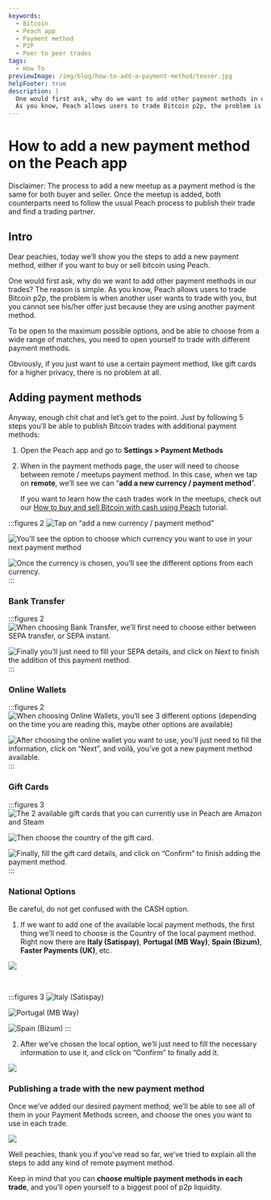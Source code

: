 ```yaml
---
keywords:
  - Bitcoin
  - Peach app
  - Payment method
  - P2P
  - Peer to peer trades
tags:
  - How To
previewImage: /img/blog/how-to-add-a-payment-method/teaser.jpg
helpFooter: true
description: |
  One would first ask, why do we want to add other payment methods in our trades? The reason is simple.
  As you know, Peach allows users to trade Bitcoin p2p, the problem is when another user wants to trade with you, but you cannot see his/her offer just because they are using anothercpayment method. To be open to the maximum possible options, and be able to choose from a wide range of matches, you need to open yourself to trade withcdifferent payment methods.
---
```

# How to add a new payment method on the Peach app

Disclaimer: The process to add a new meetup as a payment method is the same for both buyer and seller.
Once the meetup is added, both counterparts need to follow the usual Peach process to publish their trade and find a trading partner.

## Intro

Dear peachies, today we’ll show you the steps to add a new payment method, either if you want to buy or sell bitcoin using Peach.

One would first ask, why do we want to add other payment methods in our trades? The reason is simple.
As you know, Peach allows users to trade Bitcoin p2p, the problem is when another user wants to trade with you, but you cannot see his/her offer just because they are using another
payment method.

To be open to the maximum possible options, and be able to choose from a wide range of matches, you need to open yourself to trade with
different payment methods.

Obviously, if you just want to use a certain payment method, like gift cards for a higher privacy, there is no problem at all.

## Adding payment methods

Anyway, enough chit chat and let’s get to the point. Just by following 5 steps you’ll be able to publish Bitcoin trades with additional payment
methods:

1. Open the Peach app and go to **Settings > Payment Methods**

2. When in the payment methods page, the user will need to choose between remote / meetups payment method.
    In this case, when we tap on **remote**, we’ll see we can “**add a new currency / payment method**”.

    If you want to learn how the cash trades work in the meetups, check out our [How to buy and sell Bitcoin with cash using Peach](/blog/how-to-buy-and-sell-bitcoin-with-cash-using-peach/) tutorial.

:::figures 2
![Tap on “add a new currency / payment method”](/img/blog/how-to-add-a-payment-method/add-1.png)

![You’ll see the option to choose which currency you want to use in your next payment method](/img/blog/how-to-add-a-payment-method/add-2.png)

![Once the currency is chosen, you’ll see the different options from each currency.](/img/blog/how-to-add-a-payment-method/add-3.png)
:::

### Bank Transfer

:::figures 2
![When choosing Bank Transfer, we’ll first need to choose either between SEPA transfer, or SEPA instant.](/img/blog/how-to-add-a-payment-method/bank-transfer-1.png)

![Finally you’ll just need to fill your SEPA details, and click on **Next** to finish the addition of this payment method.](/img/blog/how-to-add-a-payment-method/bank-transfer-2.png)
:::

### Online Wallets

:::figures 2
![When choosing Online Wallets, you’ll see 3 different options (depending on the time you are reading this, maybe other options are available)](/img/blog/how-to-add-a-payment-method/online-wallets-1.png)

![After choosing the online wallet you want to use, you’ll just need to fill the information, click on “Next”, and voilà, you’ve got a new payment method available.](/img/blog/how-to-add-a-payment-method/online-wallets-2.png)
:::

### Gift Cards

:::figures 3
![The 2 available gift cards that you can currently use in Peach are Amazon and Steam](/img/blog/how-to-add-a-payment-method/gift-cards-1.png)

![Then choose the country of the gift card.](/img/blog/how-to-add-a-payment-method/gift-cards-2.png)

![Finally, fill the gift card details, and click on “Confirm” to finish adding the payment method.](/img/blog/how-to-add-a-payment-method/gift-cards-3.png)
:::

### National Options

Be careful, do not get confused with the CASH option.

1. If we want to add one of the available local payment methods, the first thing we’ll need to choose is the Country of the local payment
method. Right now there are **Italy (Satispay)**, **Portugal (MB Way)**, **Spain (Bizum)**, **Faster Payments (UK)**, etc.

![](/img/blog/how-to-add-a-payment-method/national-options-1.png)

<br>

:::figures 3
![**Italy (Satispay)**](/img/blog/how-to-add-a-payment-method/national-options-italy.png)

![**Portugal (MB Way)**](/img/blog/how-to-add-a-payment-method/national-options-portugal.png)

![**Spain (Bizum)**](/img/blog/how-to-add-a-payment-method/national-options-spain.png)
:::

2. After we’ve chosen the local option, we’ll just need to fill the necessary information to use it, and click on “Confirm” to finally add it.

![](/img/blog/how-to-add-a-payment-method/national-options-details.png)

### Publishing a trade with the new payment method

Once we’ve added our desired payment method, we’ll be able to see all of them in your Payment Methods screen, and choose the ones you want
to use in each trade.

![](/img/blog/how-to-add-a-payment-method/publish-1.png)

Well peachies, thank you if you’ve read so far, we’ve tried to explain all the steps to add any kind of remote payment method.

Keep in mind that you can **choose multiple payment methods in each trade**, and you’ll open yourself to a biggest pool of p2p liquidity.
